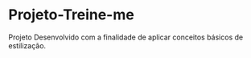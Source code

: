 # Projeto-Treine-me
Projeto Desenvolvido com a finalidade de aplicar conceitos básicos de estilização.
